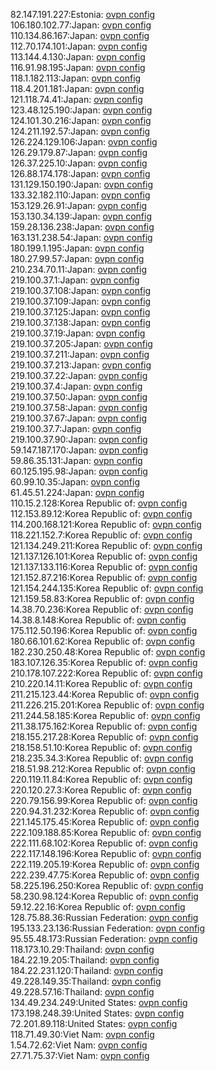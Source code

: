 82.147.191.227:Estonia: [ovpn config](vpn/82_147_191_227.ovpn)  
106.180.102.77:Japan: [ovpn config](vpn/106_180_102_77.ovpn)  
110.134.86.167:Japan: [ovpn config](vpn/110_134_86_167.ovpn)  
112.70.174.101:Japan: [ovpn config](vpn/112_70_174_101.ovpn)  
113.144.4.130:Japan: [ovpn config](vpn/113_144_4_130.ovpn)  
116.91.98.195:Japan: [ovpn config](vpn/116_91_98_195.ovpn)  
118.1.182.113:Japan: [ovpn config](vpn/118_1_182_113.ovpn)  
118.4.201.181:Japan: [ovpn config](vpn/118_4_201_181.ovpn)  
121.118.74.41:Japan: [ovpn config](vpn/121_118_74_41.ovpn)  
123.48.125.190:Japan: [ovpn config](vpn/123_48_125_190.ovpn)  
124.101.30.216:Japan: [ovpn config](vpn/124_101_30_216.ovpn)  
124.211.192.57:Japan: [ovpn config](vpn/124_211_192_57.ovpn)  
126.224.129.106:Japan: [ovpn config](vpn/126_224_129_106.ovpn)  
126.29.179.87:Japan: [ovpn config](vpn/126_29_179_87.ovpn)  
126.37.225.10:Japan: [ovpn config](vpn/126_37_225_10.ovpn)  
126.88.174.178:Japan: [ovpn config](vpn/126_88_174_178.ovpn)  
131.129.150.190:Japan: [ovpn config](vpn/131_129_150_190.ovpn)  
133.32.182.110:Japan: [ovpn config](vpn/133_32_182_110.ovpn)  
153.129.26.91:Japan: [ovpn config](vpn/153_129_26_91.ovpn)  
153.130.34.139:Japan: [ovpn config](vpn/153_130_34_139.ovpn)  
159.28.136.238:Japan: [ovpn config](vpn/159_28_136_238.ovpn)  
163.131.238.54:Japan: [ovpn config](vpn/163_131_238_54.ovpn)  
180.199.1.195:Japan: [ovpn config](vpn/180_199_1_195.ovpn)  
180.27.99.57:Japan: [ovpn config](vpn/180_27_99_57.ovpn)  
210.234.70.11:Japan: [ovpn config](vpn/210_234_70_11.ovpn)  
219.100.37.1:Japan: [ovpn config](vpn/219_100_37_1.ovpn)  
219.100.37.108:Japan: [ovpn config](vpn/219_100_37_108.ovpn)  
219.100.37.109:Japan: [ovpn config](vpn/219_100_37_109.ovpn)  
219.100.37.125:Japan: [ovpn config](vpn/219_100_37_125.ovpn)  
219.100.37.138:Japan: [ovpn config](vpn/219_100_37_138.ovpn)  
219.100.37.19:Japan: [ovpn config](vpn/219_100_37_19.ovpn)  
219.100.37.205:Japan: [ovpn config](vpn/219_100_37_205.ovpn)  
219.100.37.211:Japan: [ovpn config](vpn/219_100_37_211.ovpn)  
219.100.37.213:Japan: [ovpn config](vpn/219_100_37_213.ovpn)  
219.100.37.22:Japan: [ovpn config](vpn/219_100_37_22.ovpn)  
219.100.37.4:Japan: [ovpn config](vpn/219_100_37_4.ovpn)  
219.100.37.50:Japan: [ovpn config](vpn/219_100_37_50.ovpn)  
219.100.37.58:Japan: [ovpn config](vpn/219_100_37_58.ovpn)  
219.100.37.67:Japan: [ovpn config](vpn/219_100_37_67.ovpn)  
219.100.37.7:Japan: [ovpn config](vpn/219_100_37_7.ovpn)  
219.100.37.90:Japan: [ovpn config](vpn/219_100_37_90.ovpn)  
59.147.187.170:Japan: [ovpn config](vpn/59_147_187_170.ovpn)  
59.86.35.131:Japan: [ovpn config](vpn/59_86_35_131.ovpn)  
60.125.195.98:Japan: [ovpn config](vpn/60_125_195_98.ovpn)  
60.99.10.35:Japan: [ovpn config](vpn/60_99_10_35.ovpn)  
61.45.51.224:Japan: [ovpn config](vpn/61_45_51_224.ovpn)  
110.15.2.128:Korea Republic of: [ovpn config](vpn/110_15_2_128.ovpn)  
112.153.89.12:Korea Republic of: [ovpn config](vpn/112_153_89_12.ovpn)  
114.200.168.121:Korea Republic of: [ovpn config](vpn/114_200_168_121.ovpn)  
118.221.152.7:Korea Republic of: [ovpn config](vpn/118_221_152_7.ovpn)  
121.134.249.211:Korea Republic of: [ovpn config](vpn/121_134_249_211.ovpn)  
121.137.126.101:Korea Republic of: [ovpn config](vpn/121_137_126_101.ovpn)  
121.137.133.116:Korea Republic of: [ovpn config](vpn/121_137_133_116.ovpn)  
121.152.87.216:Korea Republic of: [ovpn config](vpn/121_152_87_216.ovpn)  
121.154.244.135:Korea Republic of: [ovpn config](vpn/121_154_244_135.ovpn)  
121.159.58.83:Korea Republic of: [ovpn config](vpn/121_159_58_83.ovpn)  
14.38.70.236:Korea Republic of: [ovpn config](vpn/14_38_70_236.ovpn)  
14.38.8.148:Korea Republic of: [ovpn config](vpn/14_38_8_148.ovpn)  
175.112.50.196:Korea Republic of: [ovpn config](vpn/175_112_50_196.ovpn)  
180.66.101.62:Korea Republic of: [ovpn config](vpn/180_66_101_62.ovpn)  
182.230.250.48:Korea Republic of: [ovpn config](vpn/182_230_250_48.ovpn)  
183.107.126.35:Korea Republic of: [ovpn config](vpn/183_107_126_35.ovpn)  
210.178.107.222:Korea Republic of: [ovpn config](vpn/210_178_107_222.ovpn)  
210.220.14.11:Korea Republic of: [ovpn config](vpn/210_220_14_11.ovpn)  
211.215.123.44:Korea Republic of: [ovpn config](vpn/211_215_123_44.ovpn)  
211.226.215.201:Korea Republic of: [ovpn config](vpn/211_226_215_201.ovpn)  
211.244.58.185:Korea Republic of: [ovpn config](vpn/211_244_58_185.ovpn)  
211.38.175.162:Korea Republic of: [ovpn config](vpn/211_38_175_162.ovpn)  
218.155.217.28:Korea Republic of: [ovpn config](vpn/218_155_217_28.ovpn)  
218.158.51.10:Korea Republic of: [ovpn config](vpn/218_158_51_10.ovpn)  
218.235.34.3:Korea Republic of: [ovpn config](vpn/218_235_34_3.ovpn)  
218.51.98.212:Korea Republic of: [ovpn config](vpn/218_51_98_212.ovpn)  
220.119.11.84:Korea Republic of: [ovpn config](vpn/220_119_11_84.ovpn)  
220.120.27.3:Korea Republic of: [ovpn config](vpn/220_120_27_3.ovpn)  
220.79.156.99:Korea Republic of: [ovpn config](vpn/220_79_156_99.ovpn)  
220.94.31.232:Korea Republic of: [ovpn config](vpn/220_94_31_232.ovpn)  
221.145.175.45:Korea Republic of: [ovpn config](vpn/221_145_175_45.ovpn)  
222.109.188.85:Korea Republic of: [ovpn config](vpn/222_109_188_85.ovpn)  
222.111.68.102:Korea Republic of: [ovpn config](vpn/222_111_68_102.ovpn)  
222.117.148.196:Korea Republic of: [ovpn config](vpn/222_117_148_196.ovpn)  
222.119.205.19:Korea Republic of: [ovpn config](vpn/222_119_205_19.ovpn)  
222.239.47.75:Korea Republic of: [ovpn config](vpn/222_239_47_75.ovpn)  
58.225.196.250:Korea Republic of: [ovpn config](vpn/58_225_196_250.ovpn)  
58.230.98.124:Korea Republic of: [ovpn config](vpn/58_230_98_124.ovpn)  
59.12.22.16:Korea Republic of: [ovpn config](vpn/59_12_22_16.ovpn)  
128.75.88.36:Russian Federation: [ovpn config](vpn/128_75_88_36.ovpn)  
195.133.23.136:Russian Federation: [ovpn config](vpn/195_133_23_136.ovpn)  
95.55.48.173:Russian Federation: [ovpn config](vpn/95_55_48_173.ovpn)  
118.173.10.29:Thailand: [ovpn config](vpn/118_173_10_29.ovpn)  
184.22.19.205:Thailand: [ovpn config](vpn/184_22_19_205.ovpn)  
184.22.231.120:Thailand: [ovpn config](vpn/184_22_231_120.ovpn)  
49.228.149.35:Thailand: [ovpn config](vpn/49_228_149_35.ovpn)  
49.228.57.16:Thailand: [ovpn config](vpn/49_228_57_16.ovpn)  
134.49.234.249:United States: [ovpn config](vpn/134_49_234_249.ovpn)  
173.198.248.39:United States: [ovpn config](vpn/173_198_248_39.ovpn)  
72.201.89.118:United States: [ovpn config](vpn/72_201_89_118.ovpn)  
118.71.49.30:Viet Nam: [ovpn config](vpn/118_71_49_30.ovpn)  
1.54.72.62:Viet Nam: [ovpn config](vpn/1_54_72_62.ovpn)  
27.71.75.37:Viet Nam: [ovpn config](vpn/27_71_75_37.ovpn)  
